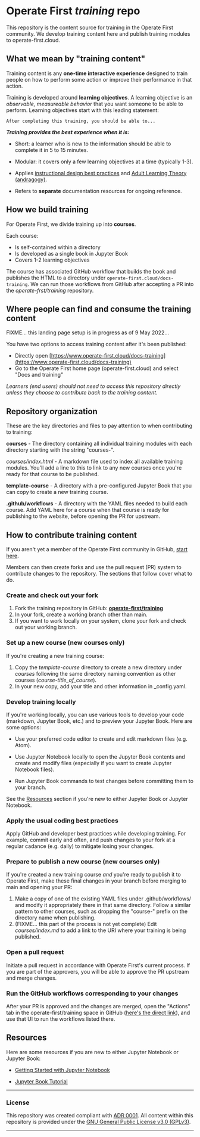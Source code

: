 # Operate First _training_ repo

This repository is the content source for training in the Operate First community. We develop training content here and publish training modules to operate-first.cloud.

## What we mean by "training content"

Training content is any **one-time interactive experience** designed to train people on how to perform some action or improve their performance in that action.

Training is developed around **learning objectives**. A learning objective is an _observable, measureable behavior_ that you want someone to be able to perform. Learning objectives start with this leading statement:

```
After completing this training, you should be able to...
```

**_Training provides the best experience when it is:_**

- Short: a learner who is new to the information should be able to complete it in 5 to 15 minutes.

- Modular: it covers only a few learning objectives at a time (typically 1-3).

- Applies [instructional design best practices](https://blog.commlabindia.com/elearning-design/instructional-design-best-practices-guide) and [Adult Learning Theory (andragogy)](https://en.wikipedia.org/wiki/Andragogy).

- Refers to **separate** documentation resources for ongoing reference.

## How we build training

For Operate First, we divide training up into **courses**.

Each course:

- Is self-contained within a directory
- Is developed as a single book in Jupyter Book
- Covers 1-2 learning objectives

The course has associated GitHub workflow that builds the book and publishes the HTML to a directory under `operate-first.cloud/docs-training`. We can run those workflows from GitHub after accepting a PR into the _operate-frst/training_ repository.

## Where people can find and consume the training content

FIXME... this landing page setup is in progress as of 9 May 2022...

You have two options to access training content after it's been published:

- Directly open [https://www.operate-first.cloud/docs-training](https://www.operate-first.cloud/docs-training)
- Go to the Operate First home page (operate-first.cloud) and select "Docs and training"

_Learners (end users) should not need to access this repository directly unless they choose to contribute back to the training content._

## Repository organization

These are the key directories and files to pay attention to when contributing to training:

**courses** - The directory containing all individual training modules with each directory starting with the string "courses-".

_courses/index.html_ - A markdown file used to index all available training modules. You'll add a line to this to link to any new courses once you're ready for that course to be published.

**template-course** - A directory with a pre-configured Jupyter Book that you can copy to create a new training course.

**.github/workflows** - A directory with the YAML files needed to build each course. Add YAML here for a course when that course is ready for publishing to the website, before opening the PR for upstream.

## How to contribute training content

If you aren't yet a member of the Operate First community in GitHub, [start here](https://github.com/operate-first/common/blob/main/docs/add_gh_member_and_access.md#become-a-github-member).

Members can then create forks and use the pull request (PR) system to contribute changes to the repository. The sections that follow cover what to do.

### Create and check out your fork

1. Fork the training repository in GitHub: **[operate-first/training](https://github.com/operate-first/training)**
2. In your fork, create a working branch other than main.
3. If you want to work locally on your system, clone your fork and check out your working branch.

### Set up a new course (new courses only)

If you're creating a new training course:

1. Copy the _template-course_ directory to create a new directory under _courses_ following the same directory naming convention as other courses (_course-title_of_course_).
2. In your new copy, add your title and other information in \_config.yaml.

### Develop training locally

If you're working locally, you can use various tools to develop your code (markdown, Jupyter Book, etc.) and to preview your Jupyter Book. Here are some options:

- Use your preferred code editor to create and edit markdown files (e.g. Atom).

- Use Jupyter Notebook locally to open the Jupyter Book contents and create and modify files (especially if you want to create Jupyter Notebook files).

- Run Jupyter Book commands to test changes before committing them to your branch.

See the [Resources](#Resources) section if you're new to either Jupyter Book or Jupyter Notebook.

### Apply the usual coding best practices

Apply GitHub and developer best practices while developing training. For example, commit early and often, and push changes to your fork at a regular cadance (e.g. daily) to mitigate losing your changes.

### Prepare to publish a new course (new courses only)

If you're created a new training course _and_ you're ready to publish it to Operate First, make these final changes in your branch before merging to main and opening your PR:

1. Make a copy of one of the existing YAML files under .github/workflows/ and modify it appropriately there in that same directory. Follow a similar pattern to other courses, such as dropping the "course-" prefix on the directory name when publishing.
2. (FIXME... this part of the process is not yet complete) Edit _courses/index.md_ to add a link to the URI where your training is being published.

### Open a pull request

Initiate a pull request in accordance with Operate First's current process. If you are part of the approvers, you will be able to approve the PR upstream and merge changes.

### Run the GitHub workflows corresponding to your changes

After your PR is approved and the changes are merged, open the "Actions" tab in the operate-first/training space in GitHub ([here's the direct link](https://github.com/operate-first/training/actions)), and use that UI to run the workflows listed there.

## Resources

Here are some resources if you are new to either Jupyter Notebook or Jupyter Book:

- [Getting Started with Jupyter Notebook](https://docs.jupyter.org/en/latest/start/index.html)

- [Jupyter Book Tutorial](https://jupyterbook.org/en/stable/start/your-first-book.html)

<hr/>

### License

This repository was created compliant with [ADR 0001](https://github.com/operate-first/blueprint/blob/main/adr/0001-use-gpl3-as-license.md). All content within this repository is provided under the [GNU General Public License v3.0 (GPLv3)](https://www.gnu.org/licenses/gpl-3.0.en.html).

<hr/>
